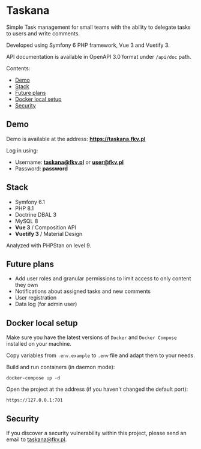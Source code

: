 # Taskana

Simple Task management for small teams with the ability to delegate tasks to users and write comments.

Developed using Symfony 6 PHP framework, Vue 3 and Vuetify 3.

API documentation is available in OpenAPI 3.0 format under `/api/doc` path.

Contents:

- [Demo](#demo)
- [Stack](#stack)
- [Future plans](#future-plans)
- [Docker local setup](#docker-local-setup)
- [Security](#security)

## Demo

Demo is available at the address: **https://taskana.fkv.pl**

Log in using:

* Username: **taskana@fkv.pl** or **user@fkv.pl**
* Password: **password**

## Stack

* Symfony 6.1
* PHP 8.1
* Doctrine DBAL 3
* MySQL 8
* **Vue 3** / Composition API
* **Vuetify 3** / Material Design

Analyzed with PHPStan on level 9.

## Future plans

* Add user roles and granular permissions to limit access to only content they own
* Notifications about assigned tasks and new comments
* User registration
* Data log (for admin user)

## Docker local setup

Make sure you have the latest versions of `Docker` and `Docker Compose` installed on your machine.

Copy variables from `.env.example` to `.env` file and adapt them to your needs.

Build and run containers (in daemon mode):
```
docker-compose up -d
```

Open the project at the address (if you haven't changed the default port):
```
https://127.0.0.1:701
```

## Security

If you discover a security vulnerability within this project, please send an email to taskana@fkv.pl.
